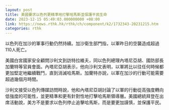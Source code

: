 ```yaml
---
layout: post
title: 美國要求以色列更精準地打擊哈馬斯並保護平民生命
date: 2023-12-15 05:49:03.000000000 +08:00
link: https://news.rthk.hk/rthk/ch/component/k2/1732343-20231215.htm
categories: rthk
---
```


以色列在加沙的軍事行動仍然持續。加沙衛生部門指，以軍昨日的空襲造成超過110人死亡。

美國白宮國家安全顧問沙利文到訪特拉維夫，同以色列總理內塔尼亞胡、國防部長加蘭特等官員會面。內塔尼亞胡表示，他向沙利文表明，以軍將比以往任何時候都更加堅定地繼續戰鬥，直到消滅哈馬斯。加蘭特亦說，以軍在加沙的行動可能需要超過幾個月時間。

沙利文接受以色列傳媒訪問時說，他和內塔尼亞胡討論了以軍的行動從高強度轉向低強度的可能性，並更精準和更有針對性地打擊哈馬斯領導層。美國總統拜登在出席活動說，美方不是要求以色列停止追擊哈馬斯，而是要更加謹慎，並保護平民。
